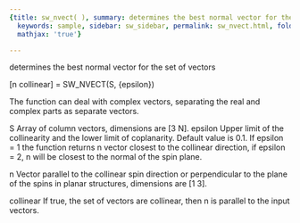 ```yaml
---
{title: sw_nvect( ), summary: determines the best normal vector for the set of vectors,
  keywords: sample, sidebar: sw_sidebar, permalink: sw_nvect.html, folder: swfiles,
  mathjax: 'true'}

---
```

determines the best normal vector for the set of vectors
 
[n collinear] = SW_NVECT(S, {epsilon})
 
The function can deal with complex vectors, separating the real and
complex parts as separate vectors.
 
S           Array of column vectors, dimensions are [3 N].
epsilon     Upper limit of the collinearity and the lower limit of
            coplanarity. Default value is 0.1. If epsilon = 1 the
            function returns n vector closest to the collinear direction,
            if epsilon = 2, n will be closest to the normal of the spin
            plane.
 
n           Vector parallel to the collinear spin direction or
            perpendicular to the plane of the spins in planar structures,
            dimensions are [1 3].
 
collinear   If true, the set of vectors are collinear, then n is parallel to the
            input vectors.
 

